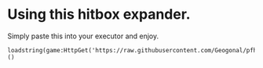 <h1><b>Using this hitbox expander.</b></h1>


Simply paste this into your executor and enjoy.
```
loadstring(game:HttpGet('https://raw.githubusercontent.com/Geogonal/pfhitboxexpand/main/main.lua'))()
